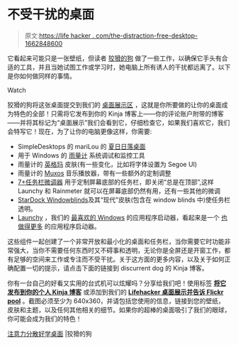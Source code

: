 # 不受干扰的桌面

> 原文:[https://life hacker . com/the-distraction-free-desktop-1662848600](https://lifehacker.com/the-distraction-free-desktop-1662848600)

它看起来可能只是一张壁纸，但读者 [狡猾的狗](http://deviousd0g.kinja.com/) 做了一些工作，以确保它手头有合适的工具，并且当她试图工作或学习时，她电脑上所有诱人的干扰都远离了。以下是你如何做同样的事情。

Watch

狡猾的狗将这张桌面提交到我们的 [桌面展示区](http://kinja.com/desktop-showcase) ，这就是你所要做的让你的桌面成为特色的全部！只需将它发布到你的 Kinja 博客上——你的评论账户附带的博客——并将其标记为“桌面展示”我们会看到它，仔细检查它，如果我们喜欢它，我们会特写它！现在，为了让你的电脑更像这样，你需要:

*   SimpleDesktops 的 mariLou 的 [夏日日落桌面](http://simpledesktops.com/browse/desktops/2013/aug/30/summer-sunset/)
*   用于 Windows 的 [雨量计](http://rainmeter.net/) 系统调试和监控工具
*   雨量计的 [英格玛](http://kaelri.deviantart.com/art/Enigma-103823591) 皮肤(有一些变化，比如将字体设置为 Segoe UI)
*   雨量计的 [Muxos](http://linkplay9.deviantart.com/art/Muxos-for-Rainmeter-Port-369659218) 音乐播放器，带有一些额外的定制调整
*   [7+任务栏微调器](http://rammichael.com/7-taskbar-tweaker) 用于定制屏幕底部的任务栏，即关闭“总是在顶部”,这样 Launchy 和 Rainmeter 就可以在屏幕底部仍然有用，还有一些其他的微调
*   [StarDock Windowblinds](http://www.stardock.com/products/windowblinds/)及其“现代”皮肤(包含在 window blinds 中)使任务栏透明。
*   [Launchy](http://www.launchy.net/) ，我们的 [最喜欢的 Windows](http://lifehacker.com/the-best-application-launcher-for-windows-5835770) 的应用程序启动器，看起来是一个 [也做得更多](http://lifehacker.com/why-you-should-be-using-an-app-launcher-and-how-to-mak-5963597) 的应用程序启动器。

这些组件一起创建了一个非常开放和最小化的桌面和任务栏，当你需要它时功能非常强大，当你不需要任何东西时又不碍事和透明，无论你是全屏还是开窗工作，都有足够的空间来工作或专注而不受干扰。关于这方面的更多内容，以及关于如何正确配置一切的提示，请点击下面的链接到 discurrent dog 的 Kinja 博客。

你有一台自己的好看又实用的台式机可以炫耀吗？分享给我们吧！使用标签 [**将它发布到你的个人 Kinja 博客**](http://kinja.com/desktop-showcase) 或添加到我们的 [**Lifehacker 桌面展示并告诉 Flickr pool**](http://www.flickr.com/groups/lifehacker-desktop-showandtell/) 。截图必须至少为 640x360，并请包括您使用的信息，链接到您的壁纸，皮肤和主题，以及任何其他相关的细节。如果你的超棒的桌面吸引了我们的眼球，你可能会成为我们的特色！

[注意力分散好学桌面](http://deviousd0g.kinja.com/the-distraction-reducing-studious-desktop-1660478904) |狡猾的狗
